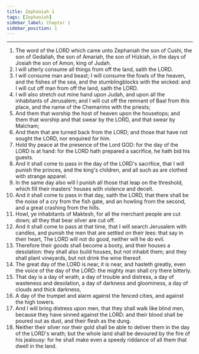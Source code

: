 ```yaml
---
title: Zephaniah 1
tags: [Zephaniah]
sidebar_label: Chapter 1
sidebar_position: 1
---
```


---
1. The word of the LORD which came unto Zephaniah the son of Cushi, the son of Gedaliah, the son of Amariah, the son of Hizkiah, in the days of Josiah the son of Amon, king of Judah.
2. I will utterly consume all things from off the land, saith the LORD.
3. I will consume man and beast; I will consume the fowls of the heaven, and the fishes of the sea, and the stumblingblocks with the wicked: and I will cut off man from off the land, saith the LORD.
4. I will also stretch out mine hand upon Judah, and upon all the inhabitants of Jerusalem; and I will cut off the remnant of Baal from this place, and the name of the Chemarims with the priests;
5. And them that worship the host of heaven upon the housetops; and them that worship and that swear by the LORD, and that swear by Malcham;
6. And them that are turned back from the LORD; and those that have not sought the LORD, nor enquired for him.
7. Hold thy peace at the presence of the Lord GOD: for the day of the LORD is at hand: for the LORD hath prepared a sacrifice, he hath bid his guests.
8. And it shall come to pass in the day of the LORD's sacrifice, that I will punish the princes, and the king's children, and all such as are clothed with strange apparel.
9. In the same day also will I punish all those that leap on the threshold, which fill their masters' houses with violence and deceit.
10. And it shall come to pass in that day, saith the LORD, that there shall be the noise of a cry from the fish gate, and an howling from the second, and a great crashing from the hills.
11. Howl, ye inhabitants of Maktesh, for all the merchant people are cut down; all they that bear silver are cut off.
12. And it shall come to pass at that time, that I will search Jerusalem with candles, and punish the men that are settled on their lees: that say in their heart, The LORD will not do good, neither will he do evil.
13. Therefore their goods shall become a booty, and their houses a desolation: they shall also build houses, but not inhabit them; and they shall plant vineyards, but not drink the wine thereof.
14. The great day of the LORD is near, it is near, and hasteth greatly, even the voice of the day of the LORD: the mighty man shall cry there bitterly.
15. That day is a day of wrath, a day of trouble and distress, a day of wasteness and desolation, a day of darkness and gloominess, a day of clouds and thick darkness,
16. A day of the trumpet and alarm against the fenced cities, and against the high towers.
17. And I will bring distress upon men, that they shall walk like blind men, because they have sinned against the LORD: and their blood shall be poured out as dust, and their flesh as the dung.
18. Neither their silver nor their gold shall be able to deliver them in the day of the LORD's wrath; but the whole land shall be devoured by the fire of his jealousy: for he shall make even a speedy riddance of all them that dwell in the land.